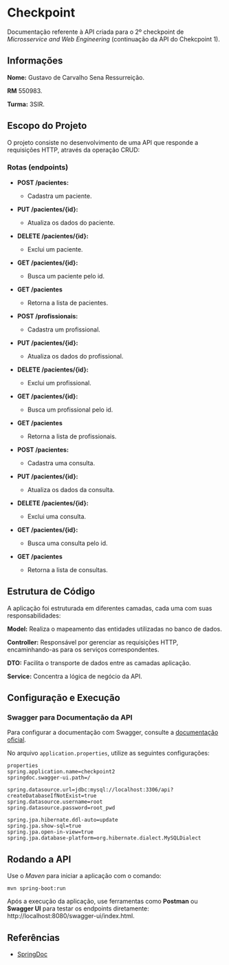 # Checkpoint
Documentação referente à API criada para o 2º checkpoint de *Microsservice and Web Engineering* (continuação da API do Chekcpoint 1).

## Informações
**Nome:** Gustavo de Carvalho Sena Ressurreição.

**RM** 550983.

**Turma:** 3SIR.

## Escopo do Projeto
O projeto consiste no desenvolvimento de uma API que responde a requisições HTTP, através da operação CRUD:

### Rotas (endpoints)
* **POST /pacientes:** 
    * Cadastra um paciente.
* **PUT /pacientes/{id}:** 
    * Atualiza os dados do paciente.
* **DELETE /pacientes/{id}:** 
    * Exclui um paciente.
* **GET /pacientes/{id}:**
   * Busca um paciente pelo id.
* **GET /pacientes**
   * Retorna a lista de pacientes.    

* **POST /profissionais:** 
    * Cadastra um profissional.
* **PUT /pacientes/{id}:** 
    * Atualiza os dados do profissional.
* **DELETE /pacientes/{id}:** 
    * Exclui um profissional.
* **GET /pacientes/{id}:**
   * Busca um profissional pelo id.
* **GET /pacientes**
   * Retorna a lista de profissionais.

* **POST /pacientes:** 
    * Cadastra uma consulta.
* **PUT /pacientes/{id}:** 
    * Atualiza os dados da consulta.
* **DELETE /pacientes/{id}:** 
    * Exclui uma consulta.
* **GET /pacientes/{id}:**
   * Busca uma consulta pelo id.
* **GET /pacientes**
   * Retorna a lista de consultas. 
## Estrutura de Código
A aplicação foi estruturada em diferentes camadas, cada uma com suas responsabilidades: 

**Model:** Realiza o mapeamento das entidades utilizadas no banco de dados.

**Controller:** Responsável por gerenciar as requisições HTTP, encaminhando-as para os serviços correspondentes.

**DTO:** Facilita o transporte de dados entre as camadas aplicação.

**Service:** Concentra a lógica de negócio da API.

## Configuração e Execução

### Swagger para Documentação da API
Para configurar a documentação com Swagger, consulte a [documentação oficial](https://sprinhttps://springdoc.org/properties.html).

No arquivo `application.properties`, utilize as seguintes configurações:

```
properties
spring.application.name=checkpoint2
springdoc.swagger-ui.path=/

spring.datasource.url=jdbc:mysql://localhost:3306/api?createDatabaseIfNotExist=true
spring.datasource.username=root
spring.datasource.password=root_pwd

spring.jpa.hibernate.ddl-auto=update
spring.jpa.show-sql=true
spring.jpa.open-in-view=true
spring.jpa.database-platform=org.hibernate.dialect.MySQLDialect
```
## Rodando a API
Use o *Maven* para iniciar a aplicação com o comando:
```
mvn spring-boot:run
```
Após a execução da aplicação, use ferramentas como **Postman** ou **Swagger UI** para testar os endpoints diretamente:
http://localhost:8080/swagger-ui/index.html. 


## Referências
* [SpringDoc](https://springdoc.org/)
